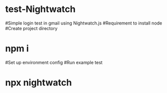 # test-Nightwatch
#Simple login test in gmail using Nightwatch.js
#Requirement to install node
#Create project directory
# npm i 
#Set up environment config
#Run example test
# npx nightwatch
